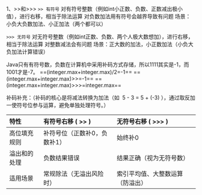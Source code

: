 1、>>和>>>
`>> 有符号` 对有符号整数（例如int小正数、负数、正数减出极小值），进行右移，相当于除法运算
对负数加法用有符号会越界导致有问题
场景：小负大负数加法、小正加法（两个都可以）

`>>> 无符号` 对无符号整数（例如int正数、负数、两个人极大数想加），进行右移，相当于除法运算
对整数减法会有问题
场景：正大数的加法，小正数加法（小负大负加法计算错误）

Java只有有符号数，负数在计算机中采用补码方式存储，所以1111其实是-1，而1001才是-7。
==(integer.max+integer.max)/2=-1==
==(integer.max+integer.max)>>=-1==
==(integer.max+integer.max)>>>=integer.max==

补码补充：（补码的核心是将减法转换为加法（如  5 - 3 = 5 + (-3) ），通过取反加一使符号位参与运算，避免单独处理符号。）

|特性|有符号右移 ( >> )|无符号右移 ( >>> )|
|:--|:--|:--|
|高位填充规则|补符号位（正数补0，负数补1）|始终补0|
|溢出和的处理|负数结果错误|结果正确（视为无符号数）|
|适用场景|常规除法（无溢出风险时）|索引平均值、大整数运算（防溢出）|
